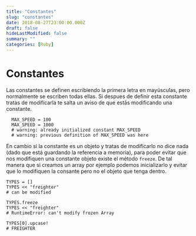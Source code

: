 ```yaml
---
title: "Constantes"
slug: "constantes"
date: 2018-08-27T23:00:00.000Z
draft: false
hideLastModified: false
summary: ""
categories: [Ruby]
---
```


<!-- DONE -->

Constantes
================================================================================

  Las constantes se definen escribiendo la primera letra en mayúsculas, pero
  normalmente se escriben todas ellas. Si despues de definir esta constante
  tratas de modificarla te salta un aviso de que estás modificando una
  constante.

````````````````````````````````````````````````````````````````````````````````
  MAX_SPEED = 100
  MAX_SPEED = 1000
  # warning: already initialized constant MAX_SPEED
  # warning: previous definition of MAX_SPEED was here
````````````````````````````````````````````````````````````````````````````````

  En cambio si la constante es un objeto y tratas de modificarlo no
  dice nada (dado que está guardando la referencia a memoria), para poder evitar
  que nos modifiquen una constante objeto existe el método `freeze`. De tal
  manera que si creamos un array por ejemplo podemos inicializarlo y evitar que
  lo modifiquen la consante pero no el objeto que tenga dentro.

````````````````````````````````````````````````````````````````````````````````
TYPES = []
TYPES << "freighter"
# can be modified

TYPES.freeze
TYPES << "freighter"
# RuntimeError: can't modify frozen Array

TYPES[0].upcase!
# FREIGHTER
````````````````````````````````````````````````````````````````````````````````


